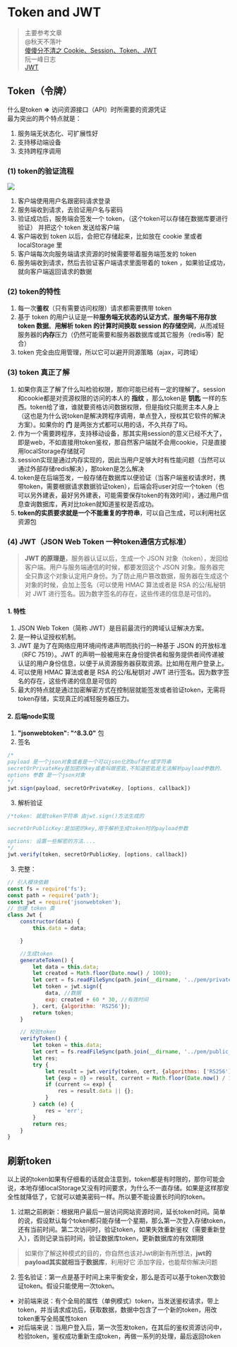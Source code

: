 # Token and JWT
> 主要参考文章  
@秋天不落叶     
[傻傻分不清之 Cookie、Session、Token、JWT](https://juejin.im/post/5e055d9ef265da33997a42cc)    
阮一峰日志    
[JWT](http://www.ruanyifeng.com/blog/2018/07/json_web_token-tutorial.html)

## Token（令牌）
什么是token **=>** 访问资源接口（API）时所需要的资源凭证    
最为突出的两个特点就是：  
1. 服务端无状态化、可扩展性好
2. 支持移动端设备
3. 支持跨程序调用

### (1) token的验证流程
<image src="https://user-gold-cdn.xitu.io/2019/12/29/16f523a04d9c745f?imageView2/0/w/1280/h/960/format/webp/ignore-error/1" />

1. 客户端使用用户名跟密码请求登录
2. 服务端收到请求，去验证用户名与密码
3. 验证成功后，服务端会签发一个 token，（这个token可以存储在数据库要进行验证） 并把这个 token 发送给客户端
4. 客户端收到 token 以后，会把它存储起来，比如放在 cookie 里或者 localStorage 里
5. 客户端每次向服务端请求资源的时候需要带着服务端签发的 token
6. 服务端收到请求，然后去验证客户端请求里面带着的 token ，如果验证成功，就向客户端返回请求的数据

### (2) token的特性
1. 每一次**鉴权**（只有需要访问权限）请求都需要携带 token
2. 基于 token 的用户认证是一种**服务端无状态的认证方式**，**服务端不用存放 token 数据**。**用解析 token 的计算时间换取 session 的存储空间**，从而减轻服务器的**内存**压力（仍然可能需要和服务器数据库或其它服务（redis等）配合）
3. token 完全由应用管理，所以它可以避开同源策略（ajax，可跨域）

### (3) token 真正了解
  1. 如果你真正了解了什么叫检验权限，那你可能已经有一定的理解了。session和cookie都是对资源权限的访问的本人的 **指纹** ，那么token是 **钥匙** 一样的东西。token给了谁，谁就要资格访问数据权限，但是指纹只能房主本人身上（这也是为什么说token是解决跨程序调用，单点登入，授权其它软件的解决方案）。如果你的 **门** 是两张方式都可以用的话，不久共存了吗。    
  2. 作为一个需要跨程序，支持移动设备，那其实用session的意义已经不大了，即是web，不如直接用token鉴权，那自然客户端就不会用cookie，只是直接用localStorage存储就可
  3. session实现是通过内存实现的，因此当用户足够大时有性能问题（当然可以通过外部存储redis解决），那token是怎么解决
  4. token是在后端签发，一般存储在数据库以便验证（当客户端鉴权请求时，携带token，需要根据请求数据验证token），后端会将user对应一个token（也可以另外建表，最好另外建表，可能需要保存token的有效时间），通过用户信息查询数据库，再对比token就知道鉴权是否成功。
  5. **token的实质要求就是一个不能重复的字符串**，可以自己生成，可以利用社区资源包


### (4) JWT（JSON Web Token 一种token通信方式标准）
> **JWT 的原理是**，服务器认证以后，生成一个 JSON 对象（token），发回给客户端。用户与服务端通信的时候，都要发回这个 JSON 对象。服务器完全只靠这个对象认定用户身份。为了防止用户篡改数据，服务器在生成这个对象的时候，会加上签名（可以使用 HMAC 算法或者是 RSA 的公/私秘钥对 JWT 进行签名。因为数字签名的存在，这些传递的信息是可信的。

#### 1. 特性
1. JSON Web Token（简称 JWT）是目前最流行的跨域认证解决方案。
2. 是一种认证授权机制。
3. JWT 是为了在网络应用环境间传递声明而执行的一种基于 JSON 的开放标准（RFC 7519）。JWT 的声明一般被用来在身份提供者和服务提供者间传递被认证的用户身份信息，以便于从资源服务器获取资源。比如用在用户登录上。
4. 可以使用 HMAC 算法或者是 RSA 的公/私秘钥对 JWT 进行签名。因为数字签名的存在，这些传递的信息是可信的
5. 最大的特点就是通过加密解密方式在控制层就能签发或者验证token，无需将token存储，实现真正的减轻服务器压力。


#### 2. 后端node实现
1. **"jsonwebtoken": "^8.3.0"** 包
2. 签名
```javascript
/*
payload 是一个json对象或者是一个可以json化的buffer或字符串 
secretOrPrivateKey是加密的key或者叫做密匙,不知道密匙是无法解析payload参数的.
options 参数 是一个json对象
*/
jwt.sign(payload, secretOrPrivateKey, [options, callback])
```
3. 解析验证
```javascript
/*token: 就是token字符串 由jwt.sign()方法生成的

secretOrPublicKey:是加密的key,用于解析生成token时的payload参数

options: 设置一些解密的方法....
*/
jwt.verify(token, secretOrPublicKey, [options, callback])
```

3. 完整：
```javascript
// 引入模块依赖
const fs = require('fs');
const path = require('path');
const jwt = require('jsonwebtoken');
// 创建 token 类
class Jwt {
    constructor(data) {
        this.data = data;

    }

    //生成token
    generateToken() {
        let data = this.data;
        let created = Math.floor(Date.now() / 1000);
        let cert = fs.readFileSync(path.join(__dirname, '../pem/private_key.pem'));//私钥 可以自己生成
        let token = jwt.sign({
            data, //数据
            exp: created + 60 * 30, //有效时间
        }, cert, {algorithm: 'RS256'});
        return token;
    }

    // 校验token
    verifyToken() {
        let token = this.data;
        let cert = fs.readFileSync(path.join(__dirname, '../pem/public_key.pem'));//公钥 可以自己生成
        let res;
        try {
            let result = jwt.verify(token, cert, {algorithms: ['RS256']}) || {};
            let {exp = 0} = result, current = Math.floor(Date.now() / 1000);
            if (current <= exp) {
                res = result.data || {};
            }
        } catch (e) {
            res = 'err';
        }
        return res;
    }
}
```

## 刷新token
以上说的token如果有仔细看的话就会注意到，token都是有时限的，那你可能会说，本地存储localStorage又没有时间要求，为什么不一直存储。如果是这样那安全性就降低了，它就可以媲美密码一样。所以要不能设置长时间的token。

1. 过期之前刷新：根据用户最后一层访问网站资源时间，延长token时间。简单的说，假设默认每个token都只能存储一个星期，那么第一次登入存储token，还有当前时间。第二次访问时，验证token，如果失效重新鉴权（需要重新登入），否则记录当前时间，验证数据库token，更新数据库的有效期限

> 如果你了解这种模式的目的，你自然也该对Jwt刷新有所想法，**jwt的payload其实就相当于数据库**，利用好它
添加字段，也能帮你解决问题

2. 签名验证：第一点是基于时间上来平衡安全，那么是否可以基于token次数验证token。假设只能使用一次token。    
- 对前端来说：有个全局的属性（单例模式）token，当发送鉴权请求，带上token，并当请求成功后，获取数据，数据中包含了一个新的token，用改token重写全局属性token
- 对后端来说：当用户登入后，第一次签发token，在其后的鉴权资源访问中，检验token，鉴权成功重新生成token，再做一系列的处理，最后返回token